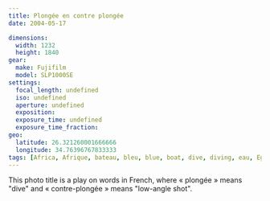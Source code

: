 ```yaml
---
title: Plongée en contre plongée
date: 2004-05-17

dimensions:
  width: 1232
  height: 1840
gear:
  make: Fujifilm
  model: SLP1000SE
settings:
  focal_length: undefined
  iso: undefined
  aperture: undefined
  exposition: 
  exposure_time: undefined
  exposure_time_fraction: 
geo:
  latitude: 26.321260001666666
  longitude: 34.76396767833333
tags: [Africa, Afrique, bateau, bleu, blue, boat, dive, diving, eau, Egypt, Égypte, mer, Mer Rouge, palme, plongée, Red Sea, sea, sport, water]
---
```


This photo title is a play on words in French, where « plongée » means "dive" and « contre-plongée » means "low-angle shot".
